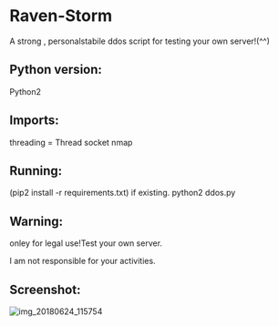 # Raven-Storm
A strong , personalstabile ddos script for testing your own server!(^^)

## Python version:
Python2

## Imports:
threading = Thread
socket
nmap

## Running:
(pip2 install -r requirements.txt) if existing.
python2 ddos.py

## Warning:
onley for legal use!Test your own server.

I am not responsible for your activities.

## Screenshot:

![img_20180624_115754](https://user-images.githubusercontent.com/36562445/41817976-e78f6d6e-77a5-11e8-873a-5bc4e7957ca9.png)
